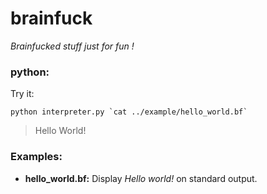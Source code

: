 # brainfuck

_Brainfucked stuff just for fun !_

### python:
Try it:

    python interpreter.py `cat ../example/hello_world.bf`
> Hello World!

### Examples:
* __hello_world.bf:__    Display _Hello world!_ on standard output.
